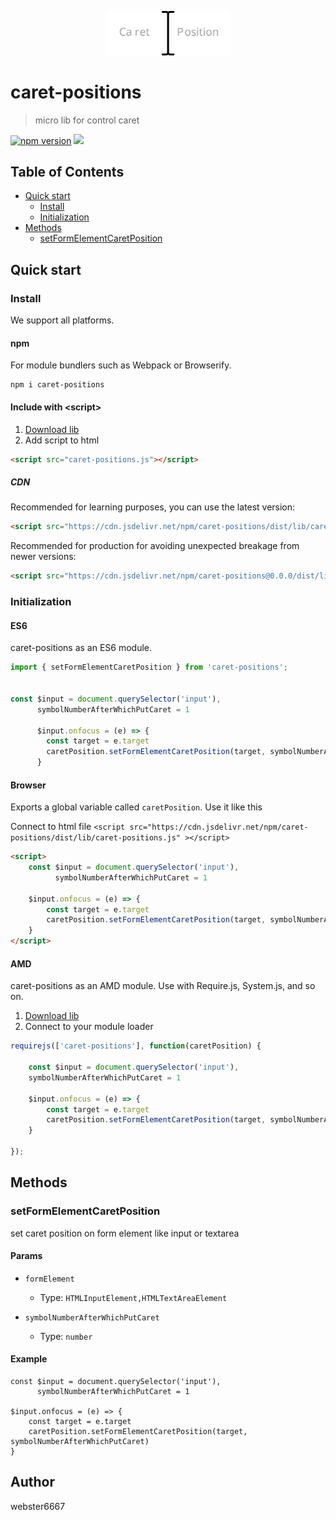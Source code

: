<p align="center" style="text-align:center">
    <img src="./illustration.svg" alt="illustration" width="200"/>
</p>

# caret-positions

> micro lib for control caret

[![npm version](https://badge.fury.io/js/caret-positions.svg)](https://www.npmjs.com/package/caret-positions)
[![](https://data.jsdelivr.com/v1/package/npm/caret-positions/badge)](https://www.jsdelivr.com/package/npm/caret-positions)


## Table of Contents

- [Quick start](#quick-start)
  - [Install](#install)
  - [Initialization](#initialization)
- [Methods](#methods)
  - [setFormElementCaretPosition](#setFormElementCaretPosition)

## Quick start

### Install

We support all platforms.

#### npm

For module bundlers such as Webpack or Browserify.

```shell
npm i caret-positions
```

#### Include with &lt;script&gt;

1. <a href="https://cdn.jsdelivr.net/npm/caret-positions/dist/lib/caret-positions.js" target="_blank">Download lib</a>
2. Add script to html

```html
<script src="caret-positions.js"></script>
```

##### CDN

Recommended for learning purposes, you can use the latest version:

```html
<script src="https://cdn.jsdelivr.net/npm/caret-positions/dist/lib/caret-positions.js"></script>
```

Recommended for production for avoiding unexpected breakage from newer versions:

```html
<script src="https://cdn.jsdelivr.net/npm/caret-positions@0.0.0/dist/lib/caret-positions.js"></script>
```

### Initialization

#### ES6

caret-positions as an ES6 module.

```js
import { setFormElementCaretPosition } from 'caret-positions';


const $input = document.querySelector('input'),
      symbolNumberAfterWhichPutCaret = 1

      $input.onfocus = (e) => {
        const target = e.target
        caretPosition.setFormElementCaretPosition(target, symbolNumberAfterWhichPutCaret)
      }
```

#### Browser

Exports a global variable called `caretPosition`. Use it like this

Connect to html file ```<script src="https://cdn.jsdelivr.net/npm/caret-positions/dist/lib/caret-positions.js" ></script>```

```html
<script>
    const $input = document.querySelector('input'),
          symbolNumberAfterWhichPutCaret = 1

    $input.onfocus = (e) => {
        const target = e.target
        caretPosition.setFormElementCaretPosition(target, symbolNumberAfterWhichPutCaret)
    }
</script>
```

#### AMD

caret-positions as an AMD module. Use with Require.js, System.js, and so on.

1. <a href="https://cdn.jsdelivr.net/npm/caret-positions/dist/lib/caret-positions.js" target="_blank">Download lib</a>
2. Connect to your module loader

```js
requirejs(['caret-positions'], function(caretPosition) {

    const $input = document.querySelector('input'),
    symbolNumberAfterWhichPutCaret = 1

    $input.onfocus = (e) => {
        const target = e.target
        caretPosition.setFormElementCaretPosition(target, symbolNumberAfterWhichPutCaret)
    }

});
```

## Methods

### setFormElementCaretPosition

set caret position on form element like input or textarea


#### Params
- `formElement`
  - Type: `HTMLInputElement,HTMLTextAreaElement`
  
- `symbolNumberAfterWhichPutCaret`
  - Type: `number`
  


#### Example
```JS
const $input = document.querySelector('input'),
      symbolNumberAfterWhichPutCaret = 1

$input.onfocus = (e) => {
    const target = e.target
    caretPosition.setFormElementCaretPosition(target, symbolNumberAfterWhichPutCaret)
}
```



## Author

webster6667
